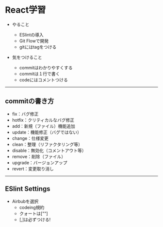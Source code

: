 # React学習
- やること
  - ESlintの導入
  - Git Flowで開発
  - gitにはtagをつける

- 気をつけること
  - commitはわかりやすくする
  - commitは１行で書く
  - codeにはコメントつける

-----
## commitの書き方

- fix：バグ修正
- hotfix：クリティカルなバグ修正
- add：新規（ファイル）機能追加
- update：機能修正（バグではない）
- change：仕様変更
- clean：整理（リファクタリング等）
- disable：無効化（コメントアウト等）
- remove：削除（ファイル）
- upgrade：バージョンアップ
- revert：変更取り消し

------
## ESlint Settings
 - Airbubを選択
   - codeing規約
   - クォートは[""]
   - [,]は必ずつける!
